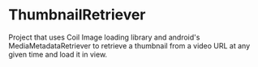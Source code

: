 # ThumbnailRetriever

Project that uses Coil Image loading library and android's MediaMetadataRetriever to retrieve a thumbnail from a video URL at any given time and load it in view.
